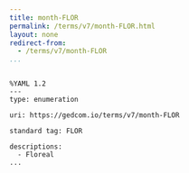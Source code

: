 ```yaml
---
title: month-FLOR
permalink: /terms/v7/month-FLOR.html
layout: none
redirect-from:
  - /terms/v7/month-FLOR
...
```


```

%YAML 1.2
---
type: enumeration

uri: https://gedcom.io/terms/v7/month-FLOR

standard tag: FLOR

descriptions:
  - Floreal
...

```
